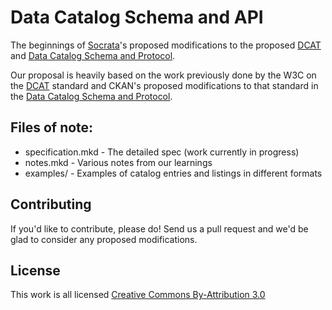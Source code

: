 # Data Catalog Schema and API

The beginnings of [Socrata](http://www.socrata)'s proposed modifications to the proposed [DCAT](http://www.w3.org/TR/vocab-dcat/) and [Data Catalog Schema and Protocol](http://spec.datacatalogs.org/).

Our proposal is heavily based on the work previously done by the W3C on the [DCAT](http://www.w3.org/TR/vocab-dcat/) standard and CKAN's proposed modifications to that standard in the [Data Catalog Schema and Protocol](http://spec.datacatalogs.org/).

## Files of note:

- specification.mkd - The detailed spec (work currently in progress)
- notes.mkd - Various notes from our learnings 
- examples/ - Examples of catalog entries and listings in different formats 

## Contributing

If you'd like to contribute, please do! Send us a pull request and we'd be glad to consider any proposed modifications.

## License

This work is all licensed [Creative Commons By-Attribution 3.0](http://creativecommons.org/licenses/by/3.0/legalcode)
